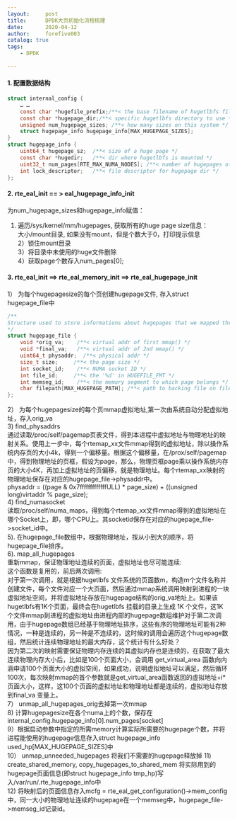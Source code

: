 ```yaml
---
layout:     post
title:      DPDK大页初始化流程梳理
date:       2020-04-12
author:     forefive003
catalog: true
tags:
    - DPDK

---
```


#### 1. 配置数据结构

```c
struct internal_config {  
​    … …  
​    const char *hugefile_prefix;/**< the base filename of hugetlbfs files */  
​    const char *hugepage_dir;/**< specific hugetlbfs directory to use */  
​    unsigned num_hugepage_sizes; /**< how many sizes on this system */  
​    struct hugepage_info hugepage_info[MAX_HUGEPAGE_SIZES];  
}  
struct hugepage_info {  
​    uint64_t hugepage_sz;  /**< size of a huge page */  
​    const char *hugedir;   /**< dir where hugetlbfs is mounted */  
​    uint32_t num_pages[RTE_MAX_NUMA_NODES]; /**< number of hugepages of that size on each socket */  
​    int lock_descriptor;   /**< file descriptor for hugepage dir */  
};  
```

#### 2. rte_eal_init == > eal_hugepage_info_init
为num_hugepage_sizes和hugepage_info赋值：  
1) 遍历/sys/kernel/mm/hugepages, 获取所有的huge page size信息：  
   大小/mount目录, 如果没有mount，但是个数大于0，打印提示信息  
2）锁住mount目录  
3）将目录中未使用的huge文件删除  
4）获取page个数存入num_pages[0];  

#### 3. rte_eal_init ==> rte_eal_memory_init ==> rte_eal_hugepage_init
1） 为每个hugepagesize的每个页创建hugepage文件, 存入struct hugepage_file中  
```c
/**
Structure used to store informations about hugepages that we mapped through the files in hugetlbfs.
*/  
struct hugepage_file {  
​    void *orig_va;    /**< virtual addr of first mmap() */  
​    void *final_va;   /**< virtual addr of 2nd mmap() */  
​    uint64_t physaddr;  /**< physical addr */  
​    size_t size;     /**< the page size */  
​    int socket_id;    /**< NUMA socket ID */  
​    int file_id;     /**< the '%d' in HUGEFILE_FMT */  
​    int memseg_id;    /**< the memory segment to which page belongs */  
​    char filepath[MAX_HUGEPAGE_PATH]; /**< path to backing file on filesystem */  
};  
```
2） 为每个hugepagesize的每个页mmap虚拟地址,第一次由系统自动分配虚拟地址，存入orig_va  
3)  find_physaddrs  
    通过读取/proc/self/pagemap页表文件，得到本进程中虚拟地址与物理地址的映射关系。使用上一步中，每个rtemap_xx文件mmap得到的虚拟地址，除以操作系统内存页的大小4k，得到一个偏移量。根据这个偏移量，在/prox/self/pagemap中，得到物理地址的页框，假设为page，那么，物理页框page乘以操作系统内存页的大小4K，再加上虚拟地址的页偏移，就是物理地址。每个rtemap_xx映射的物理地址保存在对应的hugepage_file->physaddr中。  
    physaddr = ((page & 0x7fffffffffffffULL) * page_size) + ((unsigned long)virtaddr % page_size);  
4)  find_numasocket  
    读取/proc/self/numa_maps，得到每个rtemap_xx文件mmap得到的虚拟地址在哪个Socket上，即，哪个CPU上。其socketid保存在对应的hugepage_file->socket_id中。  
5).  在hugepage_file数组中，根据物理地址，按从小到大的顺序，将hugepage_file排序。  
6). map_all_hugepages  
    重新mmap，保证物理地址连续的页面，虚拟地址也尽可能连续:  
    这个函数是复用的，前后两次调用:  
    对于第一次调用，就是根据hugetlbfs 文件系统的页面数m，构造m个文件名称并创建文件，每个文件对应一个大页面，然后通过mmap系统调用映射到进程的一块虚拟地址空间，并将虚拟地址存放在hugepage结构的orig_va地址上。如果该hugetlbfs有1K个页面，最终会在hugetlbfs 挂载的目录上生成 1K 个文件，这1K 个文件mmap到进程的虚拟地址由进程内部的hugepage数组维护对于第二次调用，由于hugepage数组已经基于物理地址排序，这些有序的物理地址可能有2种情况，一种是连续的，另一种是不连续的，这时候的调用会遍历这个hugepage数组，然后统计连续物理地址的最大内存，这个统计有什么好处？  
    因为第二次的映射需要保证物理内存连续的其虚拟内存也是连续的，在获取了最大连续物理内存大小后，比如是100个页面大小，会调用 get_virtual_area 函数向内涵申请100个页面大小的虚拟空间，如果成功，说明虚拟地址可以满足，然后循环100次，每次映射mmap的首个参数就是get_virtual_area函数返回的虚拟地址+i*页面大小，这样，这100个页面的虚拟地址和物理地址都是连续的，虚拟地址存放到final_va 变量上。  
7） unmap_all_hugepages_orig去掉第一次mmap  
8)   计算hugepagesize在各个numa上的个数，保存在  internal_config.hugepage_info[0].num_pages[socket]  
9）根据启动参数中指定的所需memory计算实际所需要的hugepage个数，并将进程能使用的hugepage信息存入struct hugepage_info used_hp[MAX_HUGEPAGE_SIZES]中  
10） unmap_unneeded_hugepages 将我们不需要的hugepage释放掉
11)  create_shared_memory, copy_hugepages_to_shared_mem
    将实际用到的hugepage页面信息(即struct hugepage_info tmp_hp)写入/var/run/.rte_hugepage_info中  
12)  将映射后的页面信息存入mcfg = rte_eal_get_configuration()->mem_config中，同一大小的物理地址连续的hugepage在一个memseg中，hugepage_file->memseg_id记录id。  